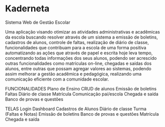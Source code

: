 # Kaderneta
Sistema Web de Gestão Escolar

Uma aplicação visando otimizar as atividades administrativas e acadêmicas da escola buscando resolver através de um sistema a emissão de boletins, cadastros de alunos, controle de faltas, realização de diário de classe, funcionalidades que contribuam para a escola de uma forma positiva automatizando as ações que através de papel e escrita hoje leva tempo, concentrando todas informações dos seus alunos, podendo ser acrescido outras funcionalidades como matrículas on-line, chegadas e saídas dos alunos, entre outras que possam agregar valores ao sistemas, podendo assim melhorar a gestão acadêmica e pedagógica, realizando uma comunicação eficiente com a comunidade escolar.

FUNCIONALIDADES
Plano de Ensino
CRUD de alunos
Emissão de boletins
Faltas
Diário de classe
Matrícula
Comunicação pai/escola
Chegada e saída
Banco de provas e questões

TELAS
Login
Dashboard
Cadastros de Alunos
Diário de classe
Turma (Faltas e Notas)
Emissão de boletins
Banco de provas e questões
Matrícula
Chegada e saída

